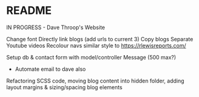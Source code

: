 # README

IN PROGRESS - Dave Throop's Website

Change font
Directly link blogs (add urls to current 3)
Copy blogs
Separate Youtube videos
Recolour navs similar style to https://rlewisreports.com/

Setup db & contact form with model/controller
Message (500 max?)
- Automate email to dave also

Refactoring SCSS code, moving blog content into hidden folder, adding layout margins & sizing/spacing blog elements
